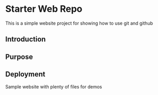 # Starter Web Repo
This is a simple website project for showing how to use git and github

## Introduction

## Purpose

## Deployment

Sample website with plenty of files for demos